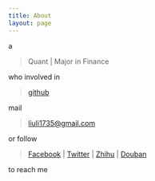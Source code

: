 ```yaml
---
title: About
layout: page
---
```


a

> Quant | Major in Finance

who involved in 

> [github](https://github.com/liuli1735)

mail 

> liuli1735@gmail.com

or follow 

> [Facebook](https://www.facebook.com/ll1735)&nbsp;|&nbsp;[Twitter](https://twitter.com/ll1735)&nbsp;|&nbsp;[Zhihu](http://www.zhihu.com/people/ll1735)&nbsp;|&nbsp;[Douban](http://www.douban.com/people/ll1735/)

to reach me
